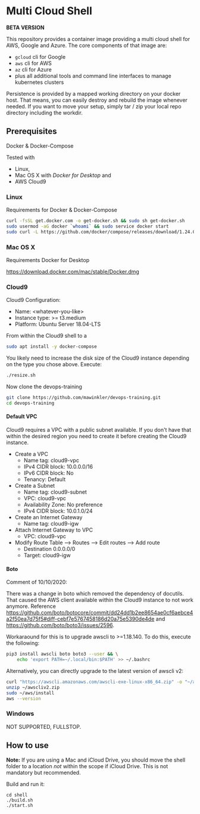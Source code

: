 # Multi Cloud Shell

**BETA VERSION**

This repository provides a container image providing a multi cloud shell for AWS, Google and Azure. The core components of that image are:

* `gcloud` cli for Google
* `aws` cli for AWS
* `az` cli for Azure
* plus all additional tools and command line interfaces to manage kubernetes clusters

Persistence is provided by a mapped working directory on your docker host. That means, you can easily destroy and rebuild the image whenever needed. If you want to move your setup, simply tar / zip your local repo directory including the workdir.

## Prerequisites

Docker & Docker-Compose

Tested with

* Linux,
* Mac OS X with *Docker for Desktop* and
* AWS Cloud9

### Linux

Requirements for Docker & Docker-Compose

```sh
curl -fsSL get.docker.com -o get-docker.sh && sudo sh get-docker.sh
sudo usermod -aG docker `whoami` && sudo service docker start
sudo curl -L https://github.com/docker/compose/releases/download/1.24.0/docker-compose-`uname -s`-`uname -m` -o /usr/local/bin/docker-compose && sudo chmod +x /usr/local/bin/docker-compose
```

### Mac OS X

Requirements Docker for Desktop

<https://download.docker.com/mac/stable/Docker.dmg>

### Cloud9

Cloud9 Configuration:

* Name: \<whatever-you-like\>
* Instance type: >= t3.medium
* Platform: Ubuntu Server 18.04-LTS

From within the Cloud9 shell to a

```sh
sudo apt install -y docker-compose
```

You likely need to increase the disk size of the Cloud9 instance depending on the type you chose above. Execute:

```sh
./resize.sh
```

Now clone the devops-training

```sh
git clone https://github.com/mawinkler/devops-training.git
cd devops-training
```

#### Default VPC

Cloud9 requires a VPC with a public subnet available. If you don't have that within the desired region you need to create it before creating the Cloud9 instance.

* Create a VPC
  * Name tag: cloud9-vpc
  * IPv4 CIDR block: 10.0.0.0/16
  * IPv6 CIDR block: No
  * Tenancy: Default
* Create a Subnet
  * Name tag: cloud9-subnet
  * VPC: cloud9-vpc
  * Availability Zone: No preference
  * IPv4 CIDR block: 10.0.1.0/24
* Create an Internet Gateway
  * Name tag: cloud9-igw
* Attach Internet Gateway to VPC
  * VPC: cloud9-vpc
* Modify Route Table --> Routes --> Edit routes --> Add route
  * Destination 0.0.0.0/0
  * Target: cloud9-igw

#### Boto

Comment of 10/10/2020:

There was a change in boto which removed the dependency of docutils. That caused the AWS client available within the Cloud9 instance to not work anymore. Reference <https://github.com/boto/botocore/commit/dd24dd1b2ee8654ae0cf6aebce4a2f50ea7d75f5#diff-cebf7e5767458186d20a75e5390de4de> and <https://github.com/boto/boto3/issues/2596>.

Workaraound for this is to upgrade awscli to >=1.18.140. To do this, execute the following:

```sh
pip3 install awscli boto boto3 --user && \
    echo 'export PATH=~/.local/bin:$PATH' >> ~/.bashrc
```

Alternatively, you can directly upgrade to the latest version of awscli v2:

```sh
curl "https://awscli.amazonaws.com/awscli-exe-linux-x86_64.zip" -o "~/awscliv2.zip"
unzip ~/awscliv2.zip
sudo ~/aws/install
aws --version
```

### Windows

NOT SUPPORTED, FULLSTOP.

## How to use

**Note:** If you are using a Mac and iCloud Drive, you should move the shell folder to a location *not* within the scope if iCloud Drive. This is not mandatory but recommended.

Build and run it:

```shell
cd shell
./build.sh
./start.sh
```
